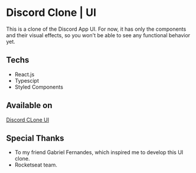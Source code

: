 # Discord Clone | UI
This is a clone of the Discord App UI. For now, it has only the components and their visual effects, so you won't be able to see any functional behavior yet.

## Techs
- React.js
- Typescipt
- Styled Components

## Available on
[Discord CLone UI](https://discordclone-ui.netlify.app)

## Special Thanks 
- To my friend Gabriel Fernandes, which inspired me to develop this UI clone.
- Rocketseat team.
